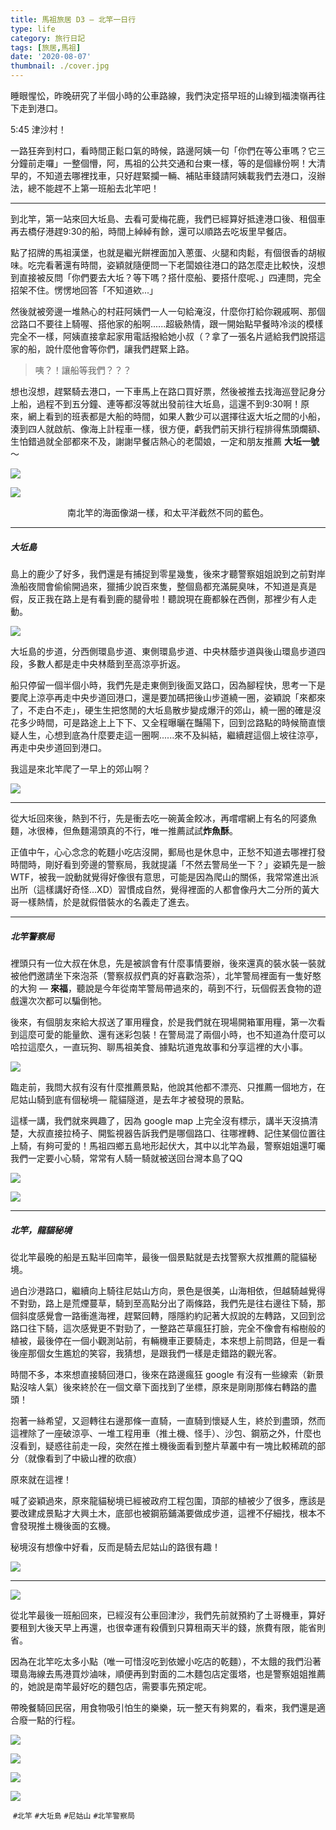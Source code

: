 ```yaml
---
title: 馬祖旅居 D3 — 北竿一日行
type: life
category: 旅行日記
tags: [旅居,馬祖]
date: '2020-08-07'
thumbnail: ./cover.jpg
---
```


睡眼惺忪，昨晚研究了半個小時的公車路線，我們決定搭早班的山線到福澳嶺再往下走到港口。

5:45 津沙村！

一路狂奔到村口，看時間正鬆口氣的時候，路邊阿姨一句「你們在等公車嗎？它三分鐘前走囉」一整個懵，阿，馬祖的公共交通和台東一樣，等的是個緣份啊！大清早的，不知道去哪裡找車，只好趕緊攔一輛、補貼車錢請阿姨載我們去港口，沒辦法，總不能趕不上第一班船去北竿吧！

---

到北竿，第一站來回大坵島、去看可愛梅花鹿，我們已經算好抵達港口後、租個車再去橋仔港趕9:30的船，時間上綽綽有餘，還可以順路去吃坂里早餐店。

點了招牌的馬祖漢堡，也就是繼光餅裡面加入蔥蛋、火腿和肉鬆，有個很香的胡椒味。吃完看著還有時間，姿穎就隨便問一下老闆娘往港口的路怎麼走比較快，沒想到直接被反問「你們要去大坵？等下嗎？搭什麼船、要搭什麼呢、」四連問，完全招架不住。愣愣地回答「不知道欸...」

然後就被旁邊一堆熱心的村莊阿姨們一人一句給淹沒，什麼你打給你親戚啊、那個岔路口不要往上騎喔、搭他家的船啊......超級熱情，跟一開始點早餐時冷淡的模樣完全不一樣，阿姨直接拿起家用電話撥給她小叔（？拿了一張名片遞給我們說搭這家的船，說什麼他會等你們，讓我們趕緊上路。

> 咦？！讓船等我們？？？

想也沒想，趕緊騎去港口，一下車馬上在路口買好票，然後被推去找海巡登記身分上船，過程不到五分鐘、連等都沒等就出發前往大坵島，這還不到9:30啊！原來，網上看到的班表都是大船的時間，如果人數少可以選擇往返大坵之間的小船，湊到四人就啟航、像海上計程車一樣，很方便，虧我們前天排行程排得焦頭爛額、生怕錯過就全部都來不及，謝謝早餐店熱心的老闆娘，一定和朋友推薦 **大坵一號**～

![](https://i.imgur.com/IpnpfMk.jpg)

![](https://i.imgur.com/qYH0CYz.jpg)

<center>南北竿的海面像湖一樣，和太平洋截然不同的藍色。</center>

---
##### 大坵島

島上的鹿少了好多，我們還是有捕捉到零星幾隻，後來才聽警察姐姐說到之前對岸漁船夜間會偷偷開過來，獵捕少說百來隻，整個島都充滿屍臭味，不知道是真是假，反正我在路上是有看到鹿的腿骨啦！聽說現在鹿都躲在西側，那裡少有人走動。

![](https://i.imgur.com/RVGFK6o.jpg)


大坵島的步道，分西側環島步道、東側環島步道、中央林蔭步道與後山環島步道四段，多數人都是走中央林蔭到至高涼亭折返。

船只停留一個半個小時，我們先是走東側到後面叉路口，因為腳程快，思考一下是要爬上涼亭再走中央步道回港口，還是要加碼把後山步道繞一圈，姿穎說「來都來了，不走白不走」，硬生生把悠閒的大坵島散步變成爆汗的郊山，繞一圈的確是沒花多少時間，可是路途上上下下、又全程曝曬在豔陽下，回到岔路點的時候簡直懷疑人生，心想到底為什麼要走這一圈啊......來不及糾結，繼續趕這個上坡往涼亭，再走中央步道回到港口。

我這是來北竿爬了一早上的郊山啊？

![](https://i.imgur.com/rWd5oTk.jpg)

---

從大坵回來後，熱到不行，先是衝去吃一碗黃金餃冰，再嚐嚐網上有名的阿婆魚麵，冰很棒，但魚麵湯頭真的不行，唯一推薦試試**炸魚酥**。

正值中午，心心念念的乾麵小吃店沒開，郵局也是休息中，正愁不知道去哪裡打發時間時，剛好看到旁邊的警察局，我就提議「不然去警局坐一下？」姿穎先是一臉WTF，被我一說動就覺得好像很有意思，可能是因為爬山的關係，我常常進出派出所（這樣講好奇怪...XD）習慣成自然，覺得裡面的人都會像丹大二分所的黃大哥一樣熱情，於是就假借裝水的名義走了進去。

---

##### 北竿警察局

裡頭只有一位大叔在休息，先是被誤會有什麼事情要辦，後來還真的裝水裝一裝就被他們邀請坐下來泡茶（警察叔叔們真的好喜歡泡茶），北竿警局裡面有一隻好憨的大狗 — **來福**，聽說是今年從南竿警局帶過來的，萌到不行，玩個假丟食物的遊戲還次次都可以騙倒牠。

後來，有個朋友來給大叔送了軍用糧食，於是我們就在現場開箱軍用糧，第一次看到這麼可愛的能量飲、還有迷彩包裝！在警局混了兩個小時，也不知道為什麼可以哈拉這麼久，一直玩狗、聊馬祖美食、據點坑道鬼故事和分享這裡的大小事。

![](https://i.imgur.com/UolQCwA.jpg)

臨走前，我問大叔有沒有什麼推薦景點，他說其他都不漂亮、只推薦一個地方，在尼姑山騎到底有個秘境— 龍貓隧道，是去年才被發現的景點。

這樣一講，我們就來興趣了，因為 google map 上完全沒有標示，講半天沒搞清楚，大叔直接拉椅子、開監視器告訴我們是哪個路口、往哪裡轉、記住某個位置往上騎，有夠可愛的！馬祖四鄉五島地形起伏大，其中以北竿為最，警察姐姐還叮囑我們一定要小心騎，常常有人騎一騎就被送回台灣本島了QQ

![](https://i.imgur.com/nOjdpd8.jpg)

![](https://i.imgur.com/HVLvuA7.jpg)

---

##### 北竿，龍貓秘境

從北竿最晚的船是五點半回南竿，最後一個景點就是去找警察大叔推薦的龍貓秘境。

過白沙港路口，繼續向上騎往尼姑山方向，景色是很美，山海相依，但越騎越覺得不對勁，路上是荒煙蔓草，騎到至高點分出了兩條路，我們先是往右邊往下騎，那個斜度感覺會一路衝進海裡，趕緊回轉，隱隱約約記著大叔說的左轉路，又回到岔路口往下騎，這次感覺更不對勁了，一整路芒草瘋狂打臉，完全不像會有榕樹般的植被，最後停在一個小觀測站前，有輛機車正要騎走，本來想上前問路，但是一看後座那個女生尷尬的笑容，我猜想，是跟我們一樣是走錯路的觀光客。

時間不多，本來想直接騎回港口，後來在路邊瘋狂 google 有沒有一些線索（新景點沒啥人氣）後來終於在一個文章下面找到了坐標，原來是剛剛那條右轉路的盡頭！

抱著一絲希望，又迴轉往右邊那條一直騎，一直騎到懷疑人生，終於到盡頭，然而這裡除了一座破涼亭、一堆工程用車（推土機、怪手）、沙包、鋼筋之外，什麼也沒看到，疑惑往前走一段，突然在推土機後面看到整片草叢中有一塊比較稀疏的部分（就像看到了中級山裡的砍痕）

原來就在這裡！

喊了姿穎過來，原來龍貓秘境已經被政府工程包圍，頂部的植被少了很多，應該是要改建成景點才大興土木，底部也被鋼筋鋪滿要做成步道，這裡不仔細找，根本不會發現推土機後面的玄機。

秘境沒有想像中好看，反而是騎去尼姑山的路很有趣！

![](https://i.imgur.com/EtD6EkE.jpg)


---

![](https://i.imgur.com/eHQfV9T.jpg)

從北竿最後一班船回來，已經沒有公車回津沙，我們先前就預約了土哥機車，算好要租到大後天早上再還，也很幸運有殺價到只算租兩天半的錢，旅費有限，能省則省。

因為在北竿吃太多小點（唯一可惜沒吃到依嬤小吃店的乾麵），不太餓的我們沿著環島海線去馬港買炒滷味，順便再到對面的二木麵包店定蛋塔，也是警察姐姐推薦的，她說是南竿最好吃的麵包店，需要事先預定呢。

帶晚餐騎回民宿，用食物吸引怕生的樂樂，玩一整天有夠累的，看來，我們還是適合廢一點的行程。


![](https://i.imgur.com/c8ZRWB1.jpg)

![](https://i.imgur.com/A2UU1e1.jpg)

![](https://i.imgur.com/FXRoXSC.jpg)

![](https://i.imgur.com/dN8LgkJ.jpg)

 `#北竿` `#大坵島` `#尼姑山` `#北竿警察局`